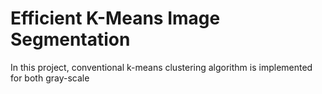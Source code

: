 # Efficient K-Means Image Segmentation

In this project, conventional k-means clustering algorithm is implemented for both gray-scale 